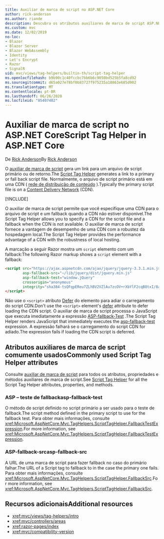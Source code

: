 ```yaml
---
title: Auxiliar de marca de script no ASP.NET Core
author: rick-anderson
ms.author: riande
description: Descubra os atributos auxiliares de marca de script ASP.NET Core e a função que cada atributo desempenha ao estender o comportamento da marca de script HTML.
ms.custom: mvc
ms.date: 12/02/2019
no-loc:
- Blazor
- Blazor Server
- Blazor WebAssembly
- Identity
- Let's Encrypt
- Razor
- SignalR
uid: mvc/views/tag-helpers/builtin-th/script-tag-helper
ms.openlocfilehash: b9b90c1c40fccbc7bb6b6c9050bd525b5fa8cd92
ms.sourcegitcommit: d65a027e78bf0b83727f975235a18863e685d902
ms.translationtype: MT
ms.contentlocale: pt-BR
ms.lasthandoff: 06/26/2020
ms.locfileid: "85407402"
---
```

# <a name="script-tag-helper-in-aspnet-core"></a><span data-ttu-id="65bc9-103">Auxiliar de marca de script no ASP.NET Core</span><span class="sxs-lookup"><span data-stu-id="65bc9-103">Script Tag Helper in ASP.NET Core</span></span>

<span data-ttu-id="65bc9-104">De [Rick Anderson](https://twitter.com/RickAndMSFT)</span><span class="sxs-lookup"><span data-stu-id="65bc9-104">By [Rick Anderson](https://twitter.com/RickAndMSFT)</span></span>

<span data-ttu-id="65bc9-105">O [auxiliar de marca de script](xref:Microsoft.AspNetCore.Mvc.TagHelpers.ScriptTagHelper) gera um link para um arquivo de script primário ou de retorno.</span><span class="sxs-lookup"><span data-stu-id="65bc9-105">The [Script Tag Helper](xref:Microsoft.AspNetCore.Mvc.TagHelpers.ScriptTagHelper) generates a link to a primary or fall back script file.</span></span> <span data-ttu-id="65bc9-106">Normalmente, o arquivo de script primário está em uma CDN ( [rede de distribuição de conteúdo](/office365/enterprise/content-delivery-networks#what-exactly-is-a-cdn) ).</span><span class="sxs-lookup"><span data-stu-id="65bc9-106">Typically the primary script file is on a [Content Delivery Network](/office365/enterprise/content-delivery-networks#what-exactly-is-a-cdn) (CDN).</span></span>

[!INCLUDE[](~/includes/cdn.md)]

<span data-ttu-id="65bc9-107">O auxiliar de marca de script permite que você especifique uma CDN para o arquivo de script e um fallback quando a CDN não estiver disponível.</span><span class="sxs-lookup"><span data-stu-id="65bc9-107">The Script Tag Helper allows you to specify a CDN for the script file and a fallback when the CDN is not available.</span></span> <span data-ttu-id="65bc9-108">O auxiliar de marca de script fornece a vantagem de desempenho de uma CDN com a robustez da hospedagem local.</span><span class="sxs-lookup"><span data-stu-id="65bc9-108">The Script Tag Helper provides the performance advantage of a CDN with the robustness of local hosting.</span></span>

<span data-ttu-id="65bc9-109">A marcação a seguir Razor mostra um `script` elemento com um fallback:</span><span class="sxs-lookup"><span data-stu-id="65bc9-109">The following Razor markup shows a `script` element with a fallback:</span></span>

```html
<script src="https://ajax.aspnetcdn.com/ajax/jquery/jquery-3.3.1.min.js"
        asp-fallback-src="~/lib/jquery/dist/jquery.min.js"
        asp-fallback-test="window.jQuery"
        crossorigin="anonymous"
        integrity="sha384-tsQFqpEReu7ZLhBV2VZlAu7zcOV+rXbYlF2cqB8txI/8aZajjp4Bqd+V6D5IgvKT">
</script>
```

<span data-ttu-id="65bc9-110">Não use o `<script>` atributo [Defer](https://developer.mozilla.org/docs/Web/HTML/Element/script) do elemento para adiar o carregamento do script CDN.</span><span class="sxs-lookup"><span data-stu-id="65bc9-110">Don't use the `<script>` element's [defer](https://developer.mozilla.org/docs/Web/HTML/Element/script) attribute to defer loading the CDN script.</span></span> <span data-ttu-id="65bc9-111">O auxiliar de marca de script processa o JavaScript que executa imediatamente a expressão [ASP-fallback-Test](#asp-fallback-test) .</span><span class="sxs-lookup"><span data-stu-id="65bc9-111">The Script Tag Helper renders JavaScript that immediately executes the [asp-fallback-test](#asp-fallback-test) expression.</span></span> <span data-ttu-id="65bc9-112">A expressão falhará se o carregamento do script CDN for adiado.</span><span class="sxs-lookup"><span data-stu-id="65bc9-112">The expression fails if loading the CDN script is deferred.</span></span>

## <a name="commonly-used-script-tag-helper-attributes"></a><span data-ttu-id="65bc9-113">Atributos auxiliares de marca de script comumente usados</span><span class="sxs-lookup"><span data-stu-id="65bc9-113">Commonly used Script Tag Helper attributes</span></span>

<span data-ttu-id="65bc9-114">Consulte [auxiliar de marca de script](xref:Microsoft.AspNetCore.Mvc.TagHelpers.ScriptTagHelper) para todos os atributos, propriedades e métodos auxiliares de marca de script.</span><span class="sxs-lookup"><span data-stu-id="65bc9-114">See [Script Tag Helper](xref:Microsoft.AspNetCore.Mvc.TagHelpers.ScriptTagHelper) for all the Script Tag Helper attributes, properties, and methods.</span></span>

### <a name="asp-fallback-test"></a><span data-ttu-id="65bc9-115">ASP – teste de fallback</span><span class="sxs-lookup"><span data-stu-id="65bc9-115">asp-fallback-test</span></span>

<span data-ttu-id="65bc9-116">O método de script definido no script primário a ser usado para o teste de fallback.</span><span class="sxs-lookup"><span data-stu-id="65bc9-116">The script method defined in the primary script to use for the fallback test.</span></span> <span data-ttu-id="65bc9-117">Para obter mais informações, consulte <xref:Microsoft.AspNetCore.Mvc.TagHelpers.ScriptTagHelper.FallbackTestExpression>.</span><span class="sxs-lookup"><span data-stu-id="65bc9-117">For more information, see <xref:Microsoft.AspNetCore.Mvc.TagHelpers.ScriptTagHelper.FallbackTestExpression>.</span></span>

### <a name="asp-fallback-src"></a><span data-ttu-id="65bc9-118">ASP-fallback-src</span><span class="sxs-lookup"><span data-stu-id="65bc9-118">asp-fallback-src</span></span>

<span data-ttu-id="65bc9-119">A URL de uma marca de script para fazer fallback no caso do primário falhar.</span><span class="sxs-lookup"><span data-stu-id="65bc9-119">The URL of a Script tag to fallback to in the case the primary one fails.</span></span> <span data-ttu-id="65bc9-120">Para obter mais informações, consulte <xref:Microsoft.AspNetCore.Mvc.TagHelpers.ScriptTagHelper.FallbackSrc>.</span><span class="sxs-lookup"><span data-stu-id="65bc9-120">For more information, see <xref:Microsoft.AspNetCore.Mvc.TagHelpers.ScriptTagHelper.FallbackSrc>.</span></span>

## <a name="additional-resources"></a><span data-ttu-id="65bc9-121">Recursos adicionais</span><span class="sxs-lookup"><span data-stu-id="65bc9-121">Additional resources</span></span>

* <xref:mvc/views/tag-helpers/intro>
* <xref:mvc/controllers/areas>
* <xref:razor-pages/index>
* <xref:mvc/compatibility-version>
